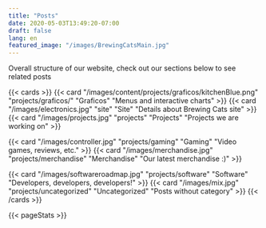 ```yaml
---
title: "Posts"
date: 2020-05-03T13:49:20-07:00
draft: false
lang: en
featured_image: "/images/BrewingCatsMain.jpg"
---
```


Overall structure of our website, check out our sections below to see related posts

{{< cards >}}
  {{< card "/images/content/projects/graficos/kitchenBlue.png" "projects/graficos/" "Graficos" "Menus and interactive charts" >}}
  {{< card "/images/electronics.jpg" "site" "Site" "Details about Brewing Cats site" >}}
  {{< card "/images/projects.jpg" "projects" "Projects" "Projects we are working on" >}}
  <!--{{< card "/images/bmw01.jpg" "projects/cars" "Cars" "Check our thoughts and work regarding cars" >}}-->
  {{< card "/images/controller.jpg" "projects/gaming" "Gaming" "Video games, reviews, etc." >}}
  {{< card "/images/merchandise.jpg" "projects/merchandise" "Merchandise" "Our latest merchandise :)" >}}
  <!--{{< card "/images/movietheater.jpg" "projects/moviereviews" "Movie Reviews" "Personalized movie ratings" >}}-->
  {{< card "/images/softwareroadmap.jpg" "projects/software" "Software" "Developers, developers, developers!" >}}
  {{< card "/images/mix.jpg" "projects/uncategorized" "Uncategorized" "Posts without category" >}}
{{< /cards >}}

{{< pageStats >}}
